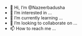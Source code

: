 - 👋 Hi, I’m @Nazeerbadusha
- 👀 I’m interested in ...
- 🌱 I’m currently learning ...
- 💞️ I’m looking to collaborate on ...
- 📫 How to reach me ...

<!---
Nazeerbadusha/Nazeerbadusha is a ✨ special ✨ repository because its `README.md` (this file) appears on your GitHub profile.
You can click the Preview link to take a look at your changes.
--->
